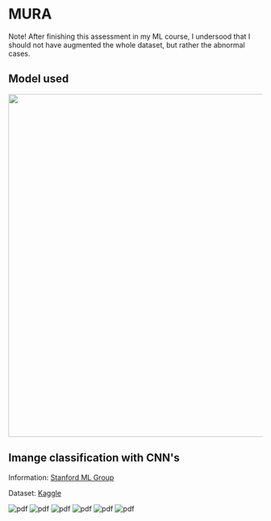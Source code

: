 # MURA

Note! After finishing this assessment in my ML course, I undersood that I should not have augmented the whole dataset, but rather the abnormal cases.

## Model used

<img src="https://github.com/lewiuberg/MURA/blob/main/Diagram/model.png" width="680">


## Imange classification with CNN's

Information: [Stanford ML Group](https://stanfordmlgroup.github.io/competitions/mura/)

Dataset: [Kaggle](https://www.kaggle.com/cjinny/mura-v11)

![pdf](https://github.com/lewiuberg/mura/blob/main/Pages/1.png)
![pdf](https://github.com/lewiuberg/mura/blob/main/Pages/2.png)
![pdf](https://github.com/lewiuberg/mura/blob/main/Pages/3.png)
![pdf](https://github.com/lewiuberg/mura/blob/main/Pages/4.png)
![pdf](https://github.com/lewiuberg/mura/blob/main/Pages/5.png)
![pdf](https://github.com/lewiuberg/mura/blob/main/Pages/6.png)
